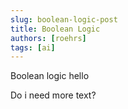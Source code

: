 ```yaml
---
slug: boolean-logic-post
title: Boolean Logic
authors: [roehrs]
tags: [ai]
---
```



Boolean logic hello

<!-- truncate -->

Do i need more text?
